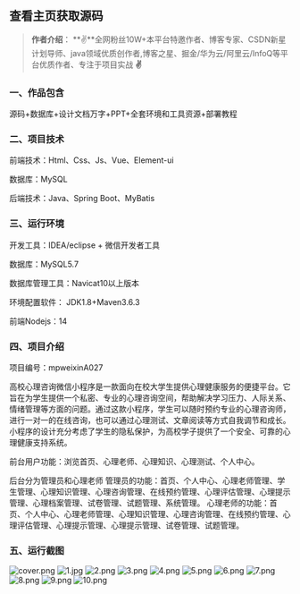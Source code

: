  
## 查看主页获取源码

> **作者介绍**： **✌**全网粉丝10W+本平台特邀作者、博客专家、CSDN新星计划导师、java领域优质创作者,博客之星、掘金/华为云/阿里云/InfoQ等平台优质作者、专注于项目实战 **✌**

  

### 一、作品包含

源码+数据库+设计文档万字+PPT+全套环境和工具资源+部署教程

### 二、项目技术

前端技术：Html、Css、Js、Vue、Element-ui

数据库：MySQL

后端技术：Java、Spring Boot、MyBatis

  

### 三、运行环境

开发工具：IDEA/eclipse + 微信开发者工具

数据库：MySQL5.7

数据库管理工具：Navicat10以上版本

环境配置软件： JDK1.8+Maven3.6.3

前端Nodejs：14


### 四、项目介绍
项目编号：mpweixinA027

高校心理咨询微信小程序是一款面向在校大学生提供心理健康服务的便捷平台。它旨在为学生提供一个私密、专业的心理咨询空间，帮助解决学习压力、人际关系、情绪管理等方面的问题。通过这款小程序，学生可以随时预约专业的心理咨询师，进行一对一的在线咨询，也可以通过心理测试、文章阅读等方式自我调节和成长。小程序的设计充分考虑了学生的隐私保护，为高校学子提供了一个安全、可靠的心理健康支持系统。

前台用户功能：浏览首页、心理老师、心理知识、心理测试、个人中心。

后台分为管理员和心理老师
管理员的功能：首页、个人中心、心理老师管理、学生管理、心理知识管理、心理咨询管理、在线预约管理、心理评估管理、心理提示管理、心理档案管理、试卷管理、试题管理、系统管理。
心理老师的功能：首页、个人中心、心理老师管理、心理知识管理、心理咨询管理、在线预约管理、心理评估管理、心理提示管理、心理提示管理、试卷管理、试题管理。

### 五、运行截图

![cover.png](./cover.png)
![1.jpg](./1.jpg)
![2.png](./2.png)
![3.png](./3.png)
![4.png](./4.png)
![5.png](./5.png)
![6.png](./6.png)
![7.png](./7.png)
![8.png](./8.png)
![9.png](./9.png)
![10.png](./10.png)




  
